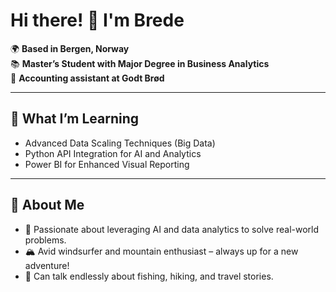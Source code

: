 # Hi there! 👋 I'm Brede

🌍 **Based in Bergen, Norway**  
📚 **Master’s Student with Major Degree in Business Analytics**  
💼 **Accounting assistant at Godt Brød**  

---

## 🌱 **What I’m Learning**
- Advanced Data Scaling Techniques (Big Data)  
- Python API Integration for AI and Analytics  
- Power BI for Enhanced Visual Reporting  

---

## 🌊 **About Me**
- 🌟 Passionate about leveraging AI and data analytics to solve real-world problems.  
- 🏔️ Avid windsurfer and mountain enthusiast – always up for a new adventure!  
- 🎣 Can talk endlessly about fishing, hiking, and travel stories.  

